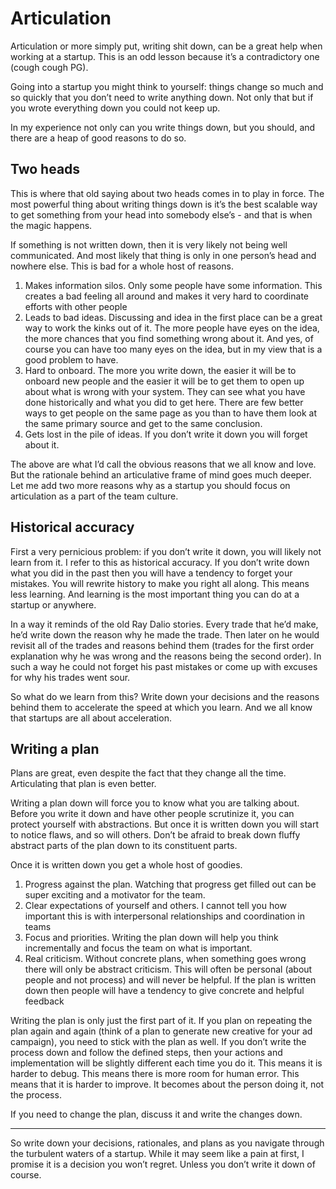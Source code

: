 # Articulation

Articulation or more simply put, writing shit down, can be a great help when working at a startup. This is an odd lesson because it’s a contradictory one (cough cough PG). 

Going into a startup you might think to yourself: things change so much and so quickly that you don’t need to write anything down. Not only that but if you wrote everything down you could not keep up.

In my experience not only can you write things down, but you should, and there are a heap of good reasons to do so.

## Two heads

This is where that old saying about two heads comes in to play in force. The most powerful thing about writing things down is it’s the best scalable way to get something from your head into somebody else’s - and that is when the magic happens.

If something is not written down, then it is very likely not being well communicated. And most likely that thing is only in one person’s head and nowhere else. This is bad for a whole host of reasons. 

1. Makes information silos. Only some people have some information. This creates a bad feeling all around and makes it very hard to coordinate efforts with other people
1. Leads to bad ideas. Discussing and idea in the first place can be a great way to work the kinks out of it. The more people have eyes on the idea, the more chances that you find something wrong about it. And yes, of course you can have too many eyes on the idea, but in my view that is a good problem to have.
1. Hard to onboard. The more you write down, the easier it will be to onboard new people and the easier it will be to get them to open up about what is wrong with your system. They can see what you have done historically and what you did to get here. There are few better ways to get people on the same page as you than to have them look at the same primary source and get to the same conclusion.
1. Gets lost in the pile of ideas. If you don’t write it down you will forget about it.

The above are what I’d call the obvious reasons that we all know and love. But the rationale behind an articulative frame of mind goes much deeper. Let me add two more reasons why as a startup you should focus on articulation as a part of the team culture.

## Historical accuracy

First a very pernicious problem: if you don’t write it down, you will likely not learn from it. I refer to this as historical accuracy. If you don’t write down what you did in the past then you will have a tendency to forget your mistakes. You will rewrite history to make you right all along. This means less learning. And learning is the most important thing you can do at a startup or anywhere. 

In a way it reminds of the old Ray Dalio stories. Every trade that he’d make, he’d write down the reason why he made the trade. Then later on he would revisit all of the trades and reasons behind them (trades for the first order explanation why he was wrong and the reasons being the second order). In such a way he could not forget his past mistakes or come up with excuses for why his trades went sour. 

So what do we learn from this? Write down your decisions and the reasons behind them to accelerate the speed at which you learn. And we all know that startups are all about acceleration. 

## Writing a plan

Plans are great, even despite the fact that they change all the time. Articulating that plan is even better.

Writing a plan down will force you to know what you are talking about. Before you write it down and have other people scrutinize it, you can protect yourself with abstractions. But once it is written down you will start to notice flaws, and so will others. Don’t be afraid to break down fluffy abstract parts of the plan down to its constituent parts.

Once it is written down you get a whole host of goodies.

1. Progress against the plan. Watching that progress get filled out can be super exciting and a motivator for the team.
1. Clear expectations of yourself and others. I cannot tell you how important this is with interpersonal relationships and coordination in teams
1. Focus and priorities. Writing the plan down will help you think incrementally and focus the team on what is important.
1. Real criticism. Without concrete plans, when something goes wrong there will only be abstract criticism. This will often be personal (about people and not process) and will never be helpful. If the plan is written down then people will have a tendency to give concrete and helpful feedback

Writing the plan is only just the first part of it. If you plan on repeating the plan again and again (think of a plan to generate new creative for your ad campaign), you need to stick with the plan as well. If you don’t write the process down and follow the defined steps, then your actions and implementation will be slightly different each time you do it. This means it is harder to debug. This means there is more room for human error. This means that it is harder to improve. It becomes about the person doing it, not the process. 

If you need to change the plan, discuss it and write the changes down.

---

So write down your decisions, rationales, and plans as you navigate through the turbulent waters of a startup. While it may seem like a pain at first, I promise it is a decision you won’t regret. Unless you don’t write it down of course.
